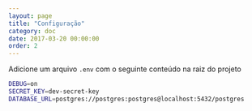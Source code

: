 ```yaml
---
layout: page
title: "Configuração"
category: doc
date: 2017-03-20 00:00:00
order: 2
---
```


Adicione um arquivo `.env` com o seguinte conteúdo na raiz do projeto

```bash
DEBUG=on
SECRET_KEY=dev-secret-key
DATABASE_URL=postgres://postgres:postgres@localhost:5432/postgres
```
